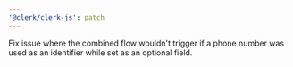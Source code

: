 ```yaml
---
'@clerk/clerk-js': patch
---
```


Fix issue where the combined flow wouldn't trigger if a phone number was used as an identifier while set as an optional field.
